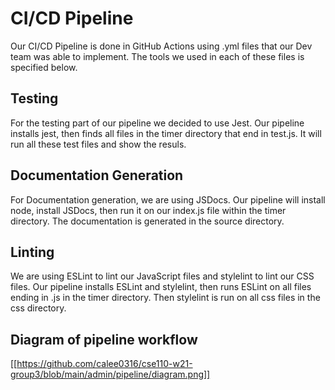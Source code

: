 # CI/CD Pipeline
Our CI/CD Pipeline is done in GitHub Actions using .yml files that our Dev team was able to implement. The tools we used in each of these files is specified below. 

## Testing
For the testing part of our pipeline we decided to use Jest. Our pipeline installs jest, then finds all files in the timer directory that end in test.js. It will run all these test files and show the resuls.

## Documentation Generation
For Documentation generation, we are using JSDocs. Our pipeline will install node, install JSDocs, then run it on our index.js file within the timer directory. The documentation is generated in the source directory. 

## Linting
We are using ESLint to lint our JavaScript files and stylelint to lint our CSS files. Our pipeline installs ESLint and stylelint, then runs ESLint on all files ending in .js in the timer directory. Then stylelint is run on all css files in the css directory.


## Diagram of pipeline workflow
[[https://github.com/calee0316/cse110-w21-group3/blob/main/admin/pipeline/diagram.png]]
